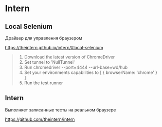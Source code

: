 Intern
======

## Local Selenium

Драйвер для управления браузером

https://theintern.github.io/intern/#local-selenium

> 1. Download the latest version of ChromeDriver
> 2. Set tunnel to 'NullTunnel'
> 3. Run chromedriver --port=4444 --url-base=wd/hub
> 4. Set your environments capabilities to [ { browserName: 'chrome' } ]
> 5. Run the test runner

## Intern

Выполняет записанные тесты на реальном браузере

https://github.com/theintern/intern
